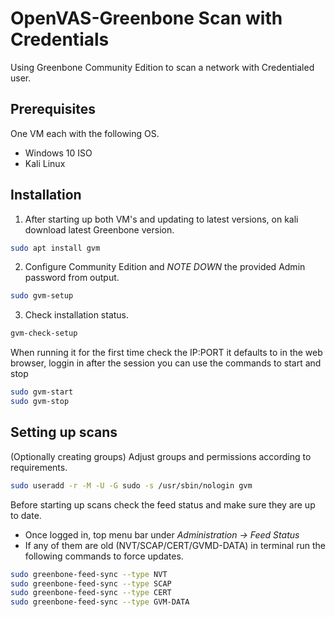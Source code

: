 # OpenVAS-Greenbone Scan with Credentials
Using Greenbone Community Edition to scan a network with Credentialed user.

<h2>Prerequisites</h2>

One VM each with the following OS.

  - Windows 10 ISO
  - Kali Linux

<h2>Installation</h2>

1. After starting up both VM's and updating to latest versions, on kali download latest Greenbone version. 

```bash
sudo apt install gvm
```

2. Configure Community Edition and *NOTE DOWN* the provided Admin password from output.

```bash
sudo gvm-setup
```

3. Check installation status.

```bash
gvm-check-setup
```

When running it for the first time check the IP:PORT it defaults to in the web browser, loggin in after the session you can use the commands to start and stop 

```bash
sudo gvm-start
sudo gvm-stop
```

<h2>Setting up scans</h2>

(Optionally creating groups)
Adjust groups and permissions according to requirements.

```bash
sudo useradd -r -M -U -G sudo -s /usr/sbin/nologin gvm

```

Before starting up scans check the feed status and make sure they are up to date. 
  - Once logged in, top menu bar under *Administration -> Feed Status*
  - If any of them are old (NVT/SCAP/CERT/GVMD-DATA) in terminal run the following commands to force updates.

```bash
sudo greenbone-feed-sync --type NVT
sudo greenbone-feed-sync --type SCAP
sudo greenbone-feed-sync --type CERT
sudo greenbone-feed-sync --type GVM-DATA
```





























